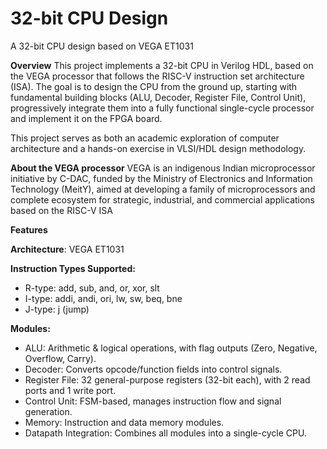 # 32-bit CPU Design 
A 32-bit CPU design based on VEGA ET1031

**Overview**
This project implements a 32-bit CPU in Verilog HDL, based on the VEGA processor that follows the RISC-V instruction set architecture (ISA). The goal is to design the CPU from the ground up, starting with fundamental building blocks (ALU, Decoder, Register File, Control Unit), progressively integrate them into a fully functional single-cycle processor and implement it on the FPGA board.

This project serves as both an academic exploration of computer architecture and a hands-on exercise in VLSI/HDL design methodology.

**About the VEGA processor**
VEGA is an indigenous Indian microprocessor initiative by C-DAC, funded by the Ministry of Electronics and Information Technology (MeitY), aimed at developing a family of microprocessors and complete ecosystem for strategic, industrial, and commercial applications based on the RISC-V ISA

**Features**

**Architecture**: VEGA ET1031

**Instruction Types Supported:**

- R-type: add, sub, and, or, xor, slt
- I-type: addi, andi, ori, lw, sw, beq, bne
- J-type: j (jump)

**Modules:**

- ALU: Arithmetic & logical operations, with flag outputs (Zero, Negative, Overflow, Carry).
- Decoder: Converts opcode/function fields into control signals.
- Register File: 32 general-purpose registers (32-bit each), with 2 read ports and 1 write port.
- Control Unit: FSM-based, manages instruction flow and signal generation.
- Memory: Instruction and data memory modules.
- Datapath Integration: Combines all modules into a single-cycle CPU.
